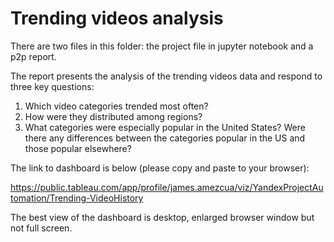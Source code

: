 # Trending videos analysis 
There are two files in this folder: the project file in jupyter notebook and a p2p report. 

The report presents the analysis of the trending videos data and respond to three key questions: 

1. Which video categories trended most often?
2. How were they distributed among regions?
3. What categories were especially popular in the United States? Were there any differences between the categories popular in the US and those popular elsewhere?

The link to dashboard is below (please copy and paste to your browser): 

https://public.tableau.com/app/profile/james.amezcua/viz/YandexProjectAutomation/Trending-VideoHistory

The best view of the dashboard is desktop, enlarged browser window but not full screen. 
